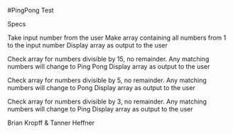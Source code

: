 #PingPong Test

Specs

Take input number from the user
Make array containing all numbers from 1 to the input number
Display array as output to the user

Check array for numbers divisible by 15, no remainder.
Any matching numbers will change to Ping Pong
Display array as output to the user

Check array for numbers divisible by 5, no remainder.
Any matching numbers will change to  Pong
Display array as output to the user

Check array for numbers divisible by 3, no remainder.
Any matching numbers will change to Ping
Display array as output to the user

Brian Kropff & Tanner Heffner
